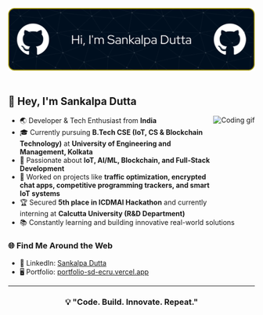 <div align="center">
  <img src="img/github-header-image.png" alt="GitHub Banner">
</div>
<br>

## 👋 Hey, I'm Sankalpa Dutta  
<img align="right" alt="Coding gif" height="200" src="https://media4.giphy.com/media/v1.Y2lkPTc5MGI3NjExZXkzdHczNTBhdTA4ZGVrYWo1dG50cjhxOGV6NDhyemVwYTB5anRpNyZlcD12MV9pbnRlcm5hbF9naWZfYnlfaWQmY3Q9Zw/o0vwzuFwCGAFO/giphy.gif" />



- 🌏 Developer & Tech Enthusiast from **India**  
- 🎓 Currently pursuing **B.Tech CSE (IoT, CS & Blockchain Technology)** at **University of Engineering and Management, Kolkata**  
- 🔭 Passionate about **IoT, AI/ML, Blockchain, and Full-Stack Development**  
- 🚀 Worked on projects like **traffic optimization, encrypted chat apps, competitive programming trackers, and smart IoT systems**  
- 🏆 Secured **5th place in ICDMAI Hackathon** and currently interning at **Calcutta University (R&D Department)**  
- 📚 Constantly learning and building innovative real-world solutions  

### 🌐 Find Me Around the Web  
- 💼 LinkedIn: [Sankalpa Dutta](https://www.linkedin.com/in/sankalpa-dutta-09187525b)  
- 🖥️ Portfolio: [portfolio-sd-ecru.vercel.app](https://portfolio-sd-ecru.vercel.app/)  

---

<h3 align="center">💡 "Code. Build. Innovate. Repeat."</h3>
